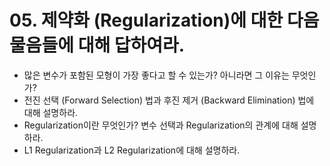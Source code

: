 # 05. 제약화 (Regularization)에 대한 다음 물음들에 대해 답하여라.

- 많은 변수가 포함된 모형이 가장 좋다고 할 수 있는가? 아니라면 그 이유는 무엇인가?
- 전진 선택 (Forward Selection) 법과 후진 제거 (Backward Elimination) 법에 대해 설명하라.
- Regularization이란 무엇인가? 변수 선택과 Regularization의 관계에 대해 설명하라.
- L1 Regularization과 L2 Regularization에 대해 설명하라.